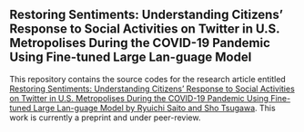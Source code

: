 ## Restoring Sentiments: Understanding Citizens’ Response to Social Activities on Twitter in U.S. Metropolises During the COVID-19 Pandemic Using Fine-tuned Large Lan-guage Model

This repository contains the source codes for the research article entitled [Restoring Sentiments: Understanding Citizens’ Response to Social Activities on Twitter in U.S. Metropolises During the COVID-19 Pandemic Using Fine-tuned Large Lan-guage Model by Ryuichi Saito and Sho Tsugawa](https://doi.org/10.2196/preprints.63824). This work is currently a preprint and under peer-review.

